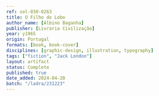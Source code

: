 ```yaml
---
ref: sol-030-0263
title: O Filho do Lobo
author_name: [Albino Baganha]
publisher: [Livraria Civilização]
year: y1965
origin: Portugal
formats: [book, book-cover]
disciplines: [graphic-design, illustration, typography]
tags: ["fiction", "Jack London"]
layout: artifact
status: Complete
published: true
date_added: 2024-04-20
batch: "/ladra/231223"
---
```


